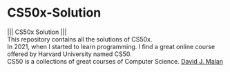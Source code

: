 # CS50x-Solution
||| CS50x Solution |||\
This repository contains all the solutions of CS50x. \
In 2021, when I started to learn programming. I find a great online course offered by Harvard University named CS50.\
CS50 is a collections of great courses of Computer Science. [David J. Malan](https://www.facebook.com/dmalan)
